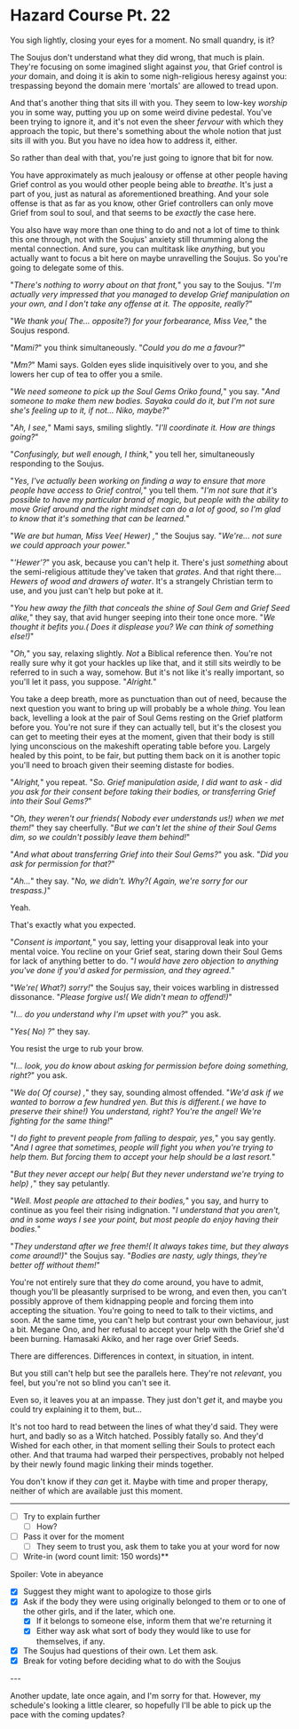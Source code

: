 # Hazard Course Pt. 22

You sigh lightly, closing your eyes for a moment. No small quandry, is it?

The Soujus don't understand what they did wrong, that much is plain. They're focusing on some imagined slight against *you*, that Grief control is *your* domain, and doing it is akin to some nigh-religious heresy against you: trespassing beyond the domain mere 'mortals' are allowed to tread upon.

And that's another thing that sits ill with you. They seem to low-key *worship* you in some way, putting you up on some weird divine pedestal. You've been trying to ignore it, and it's not even the sheer *fervour* with which they approach the topic, but there's something about the whole notion that just sits ill with you. But you have no idea how to address it, either.

So rather than deal with that, you're just going to ignore that bit for now.

You have approximately as much jealousy or offense at other people having Grief control as you would other people being able to *breathe*. It's just a part of you, just as natural as aforementioned breathing. And your sole offense is that as far as you know, other Grief controllers can only move Grief from soul to soul, and that seems to be *exactly* the case here.

You also have way more than one thing to do and not a lot of time to think this one through, not with the Soujus' anxiety still thrumming along the mental connection. And sure, you can multitask like *anything*, but you actually want to focus a bit here on maybe unravelling the Soujus. So you're going to delegate some of this.

"*There's nothing to worry about on that front,*" you say to the Soujus. "*I'm actually very impressed that you managed to develop Grief manipulation on your own, and I don't take any offense at it. The opposite, really?*"

"*We thank you( The... opposite?) for your forbearance, Miss Vee,*" the Soujus respond.

"*Mami?*" you think simultaneously. "*Could you do me a favour?*"

"*Mm?*" Mami says. Golden eyes slide inquisitively over to you, and she lowers her cup of tea to offer you a smile.

"*We need someone to pick up the Soul Gems Oriko found,*" you say. "*And someone to make them new bodies. Sayaka could do it, but I'm not sure she's feeling up to it, if not... Niko, maybe?*"

"*Ah, I see,*" Mami says, smiling slightly. "*I'll coordinate it. How are things going?*"

"*Confusingly, but well enough, I think,*" you tell her, simultaneously responding to the Soujus.

"*Yes, I've actually been working on finding a way to ensure that more people have access to Grief control,*" you tell them. "*I'm not sure that it's possible to have my particular brand of magic, but people with the ability to move Grief around and the right mindset can do a lot of good, so I'm glad to know that it's something that can be learned.*"

"*We are but human, Miss Vee( Hewer) ,*" the Soujus say. "*We're... not sure we could approach your power.*"

"*'Hewer'?*" you ask, because you can't help it. There's just *something* about the semi-religious attitude they've taken that *grates*. And that right there... *Hewers of wood and drawers of water*. It's a strangely Christian term to use, and you just can't help but poke at it.

"*You hew away the *filth* that conceals the shine of Soul Gem and Grief Seed alike,*" they say, that avid hunger seeping into their tone once more. "*We thought it befits you.( Does it displease you? We can think of something else!)*"

"*Oh,*" you say, relaxing slightly. *Not* a Biblical reference then. You're not really sure why it got your hackles up like that, and it still sits weirdly to be referred to in such a way, somehow. But it's not like it's really important, so you'll let it pass, you suppose. "*Alright.*"

You take a deep breath, more as punctuation than out of need, because the next question you want to bring up will probably be a whole *thing*. You lean back, levelling a look at the pair of Soul Gems resting on the Grief platform before you. You're not sure if they can actually tell, but it's the closest you can get to meeting their eyes at the moment, given that their body is still lying unconscious on the makeshift operating table before you. Largely healed by this point, to be fair, but putting them back on it is another topic you'll need to broach given their seeming distaste for bodies.

"*Alright,*" you repeat. "*So. Grief manipulation aside, I did want to ask - did you ask for their consent before taking their bodies, or transferring Grief into their Soul Gems?*"

"*Oh, they weren't our friends( Nobody ever understands us!) when we met them!*" they say cheerfully. "*But we can't let the shine of their Soul Gems dim, so we couldn't possibly leave them behind!*"

"*And what about transferring Grief into their Soul Gems?*" you ask. "*Did you ask for permission for that?*"

"*Ah...*" they say. "*No, we didn't. Why?( Again, we're sorry for our trespass.)*"

Yeah.

That's exactly what you expected.

"*Consent is important,*" you say, letting your disapproval leak into your mental voice. You recline on your Grief seat, staring down their Soul Gems for lack of anything better to do. "*I would have *zero* objection to anything you've done if you'd asked for permission, *and* they agreed.*"

"*We're( What?) sorry!*" the Soujus say, their voices warbling in distressed dissonance. "*Please forgive us!( We didn't mean to offend!)*"

"*I... do you understand why I'm upset with you?*" you ask.

"*Yes( No) ?*" they say.

You resist the urge to rub your brow.

"*I... look, you do know about asking for permission before doing something, right?*" you ask.

"*We do( Of course) ,*" they say, sounding almost offended. "*We'd ask if we wanted to borrow a few hundred yen. But this is different.( we have to preserve their shine!) You understand, right? You're the angel! We're fighting for the same thing!*"

"*I do fight to prevent people from falling to despair, yes,*" you say gently. "*And I agree that sometimes, people will fight you when you're trying to help them. But *forcing* them to accept your help should be a *last* resort.*"

"*But they never accept our help( But they never understand we're trying to help) ,*" they say petulantly.

"*Well. Most people are attached to their bodies,*" you say, and hurry to continue as you feel their rising indignation. "*I understand that you aren't, and in some ways I see your point, but most people *do* enjoy having their bodies.*"

"*They understand after we free them!( It always takes time, but they always come around!)*" the Soujus say. "*Bodies are nasty, ugly things, they're better off without them!*"

You're not entirely sure that they *do* come around, you have to admit, though you'll be pleasantly surprised to be wrong, and even then, you can't possibly approve of them kidnapping people and forcing them into accepting the situation. You're going to need to talk to their victims, and soon. At the same time, you can't help but contrast your own behaviour, just a bit. Megane Ono, and her refusal to accept your help with the Grief she'd been burning. Hamasaki Akiko, and her rage over Grief Seeds.

There are differences. Differences in context, in situation, in intent.

But you still can't help but see the parallels here. They're not *relevant*, you feel, but you're not so blind you can't see it.

Even so, it leaves you at an impasse. They just don't *get* it, and maybe you could try explaining it to them, but...

It's not too hard to read between the lines of what they'd said. They were hurt, and badly so as a Witch hatched. Possibly fatally so. And they'd Wished for each other, in that moment selling their Souls to protect each other. And that trauma had warped their perspectives, probably not helped by their newly found magic linking their minds together.

You don't know if they *can* get it. Maybe with time and proper therapy, neither of which are available just this moment.

---

- [ ] Try to explain further
  - [ ] How?
- [ ] Pass it over for the moment
  - [ ] They seem to trust you, ask them to take you at your word for now
- [ ] Write-in (word count limit: 150 words)**

Spoiler: Vote in abeyance

- [x] Suggest they might want to apologize to those girls
- [x] Ask if the body they were using originally belonged to them or to one of the other girls, and if the later, which one.
  - [x] If it belongs to someone else, inform them that we're returning it
  - [x] Either way ask what sort of body they would like to use for themselves, if any.
- [x] The Soujus had questions of their own. Let them ask.
- [x] Break for voting before deciding what to do with the Soujus

---​

Another update, late once again, and I'm sorry for that. However, my schedule's looking a little clearer, so hopefully I'll be able to pick up the pace with the coming updates?

